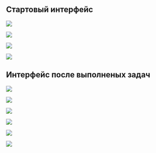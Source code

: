
## Стартовый интерфейс

![](screenshots/web_1.png)

![](screenshots/web_2.png)

![](screenshots/web_3.png)

![](screenshots/web_4.png)

## Интерфейс после выполненых задач

![](screenshots/result_task_1a.png)

![](screenshots/result_task_1b.png)

![](screenshots/result_task_2ab.png)

![](screenshots/result_task_2c.png)

![](screenshots/result_task_2d.png)

![](screenshots/result_task_3.png)